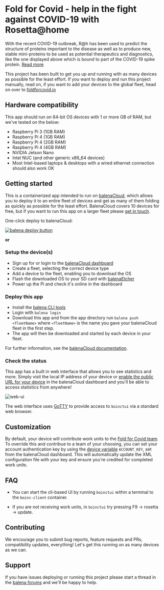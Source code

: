 # Fold for Covid - help in the fight against COVID-19 with Rosetta@home

With the recent COVID-19 outbreak, R@h has been used to predict the structure of proteins important to the disease as well as to produce new, stable mini-proteins to be used as potential therapeutics and diagnostics, like the one displayed above which is bound to part of the COVID-19 spike protein. [Read more](http://boinc.bakerlab.org/rosetta/)

This project has been built to get you up and running with as many devices as possible for the least effort. If you want to deploy and run this project manually, read on, if you want to add your devices to the global fleet, head on over to [foldforcovid.io](https://foldforcovid.io)

## Hardware compatibility
This app should run on 64-bit OS devices with 1 or more GB of RAM, but we've tested on the below:
* Raspberry Pi 3 (1GB RAM)
* Raspberry Pi 4 (1GB RAM)
* Raspberry Pi 4 (2GB RAM)
* Raspberry Pi 4 (4GB RAM)
* NVIDIA Jetson Nano
* Intel NUC (and other generic x86_64 devices)
* Most Intel-based laptops & desktops with a wired ethernet connection should also work OK

## Getting started

This is a containerized app intended to run on [balenaCloud](https://www.balena.io/cloud/), which allows you to deploy it to an entire fleet of devices and get as many of them folding as quickly as possible for the least effort. BalenaCloud covers 10 devices for free, but if you want to run this app on a larger fleet please [get in touch](mailto:hello@balena.io).

One-click deploy to balenaCloud:

[![balena deploy button](https://balena.io/deploy.png)](https://dashboard.balena-cloud.com/deploy?repoUrl=https://github.com/balenalabs/rosetta-at-home)

**or**

### Setup the device(s)

* Sign up for or login to the [balenaCloud dashboard](https://dashboard.balena-cloud.com)
* Create a fleet, selecting the correct device type
* Add a device to the fleet, enabling you to download the OS
* Flash the downloaded OS to your SD card with [balenaEtcher](https://balena.io/etcher)
* Power up the Pi and check it's online in the dashboard

### Deploy this app

* Install the [balena CLI tools](https://github.com/balena-io/balena-cli/blob/master/INSTALL.md)
* Login with `balena login`
* Download this app and from the app directory run `balena push <fleetName>` where `<fleetName>` is the name you gave your balenaCloud fleet in the first step.
* The app will then be downloaded and started by each device in your fleet.

For further information, see the [balenaCloud documentation](https://www.balena.io/docs/learn/getting-started/jetson-nano/nodejs/).

### Check the status

This app has a built in web interface that allows you to see statistics and more. Simply visit the local IP address of your device or [enable the public URL for your device](https://www.balena.io/docs/learn/manage/actions/#enable-public-device-url) in the balenaCloud dashboard and you'll be able to access statistics from anywhere!

![web-ui](https://raw.githubusercontent.com/balenalabs/rosetta-at-home/master/images/web-ui.png)

The web interface uses [GoTTY](https://github.com/yudai/gotty) to provide access to `boinctui` via a standard web browser.

## Customization

By default, your device will contribute work units to the [Fold for Covid team](https://boinc.bakerlab.org/rosetta/team_display.php?teamid=18832). To override this and contribue to a team of your choosing, you can set your account authentication key by using the [device variable](https://www.balena.io/docs/learn/manage/serv-vars/) `ACCOUNT_KEY`, set from the balenaCloud dashboard. This will automatically update the XML configuration file with your key and ensure you're credited for completed work units.

## FAQ

* You can start the cli-based UI by running `boinctui` within a terminal to the `boinc-client` container.

* If you are not receiving work units, in `boinctui` try pressing F9 -> rosetta -> update.

## Contributing

We encourage you to submit bug reports, feature requests and PRs, compatibility updates, everything! Let's get this running on as many devices as we can.

## Support

If you have issues deploying or running this project please start a thread in the [balena forums](https://forums.balena.io) and we'll be happy to help.
